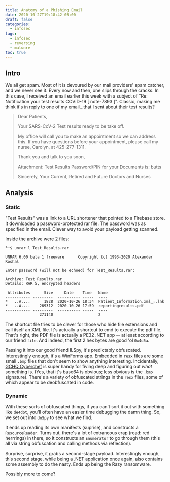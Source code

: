 ```yaml
---
title: Anatomy of a Phishing Email
date: 2020-10-27T19:18:42-05:00
draft: false
categories:
  - infosec
tags:
  - infosec
  - reversing
  - malware
toc: true
---
```


## Intro

We all get spam. Most of it is devoured by our mail providers' spam catcher, and we never see it. Every now and then, one slips through the cracks. In this case, I received an email earlier this week with a subject of "Re: Notification your test results COVID-19 [ note-7893 ]". Classic, making me think it's in reply to one of my email...that I sent about their test results?

> Dear Patients,
>
> Your SARS-CoV-2 Test results ready to be take off.
> 
> My office will call you to make an appointment so we can address this. If you have questions before your appointment, please call my nurse, Carolyn, at 425-277-1311.
> 
> Thank you and talk to you soon,
> 
> Attachment: Test Results
> Password/PIN for your Documents is: butts
> 
> Sincerely,
> Your Current, Retired and Future Doctors and Nurses

## Analysis

### Static

"Test Results" was a link to a URL shortener that pointed to a Firebase store. It downloaded a password-protected rar file. The password was as specified in the email. Clever way to avoid your payload getting scanned.

Inside the archive were 2 files:

```
╰─$ unrar l Test_Results.rar

UNRAR 6.00 beta 1 freeware      Copyright (c) 1993-2020 Alexander Roshal

Enter password (will not be echoed) for Test_Results.rar:

Archive: Test_Results.rar
Details: RAR 5, encrypted headers

 Attributes      Size     Date    Time   Name
----------- ---------  ---------- -----  ----
*   ..A....      1828  2020-10-26 18:34  Patient_Information.xml_;.lnk
*   ..A....    269312  2020-10-26 17:59  reportingresults.pdf
----------- ---------  ---------- -----  ----
               271140                    2
```

The shortcut file tries to be clever for those who hide file extensions and call itself an XML file. It's actually a shortcut to cmd to execute the pdf file. That's right, the PDF file is actually a PE32 .NET app -- at least according to our friend `file`. And indeed, the first 2 hex bytes are good 'ol `0x4d5a`.

Passing it into our good friend ILSpy, it's predictably obfuscated. Interestingly enough, it's a WinForms app. Embedded in `resx` files are some small `.bmp` files that don't seem to show anything interesting. Incidentally, [GCHQ Cyberchef](https://gchq.github.io/Cyberchef) is super handy for fiving deep and figuring out _what_ something is. (Yes, that it's base64 is obvious; less obvious is the `.bmp` signature). There's a variety of obfuscated strings in the `resx` files, some of which appear to be deobfuscated in code.

### Dynamic

With these sorts of obfuscated things, if you can't sort it out with something like `de4dot`, you'll often have an easier time debugging the damn thing. So, we set out into `dnSpy` to see what we find.

It ends up reading its own manifests (suprise), and constructs a `ResourceReader`. Turns out, there's a lot of extraneous crap (read: red herrrings) in there, so it constructs an `Enumerator` to go through them (this all via string obfuscation and calling methods via reflection).

Surprise, surprise, it grabs a second-stage payload. Interestingly enough, this second stage, while being a .NET application once again, also contains some assembly to do the nasty. Ends up being the Razy ransomware.

Possibly more to come?
